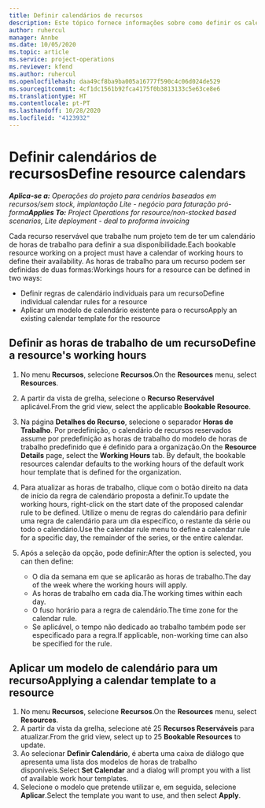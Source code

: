```yaml
---
title: Definir calendários de recursos
description: Este tópico fornece informações sobre como definir os calendários de horas de trabalho para os recursos no Project Operations.
author: ruhercul
manager: Annbe
ms.date: 10/05/2020
ms.topic: article
ms.service: project-operations
ms.reviewer: kfend
ms.author: ruhercul
ms.openlocfilehash: daa49cf8ba9ba005a16777f590c4c06d024de529
ms.sourcegitcommit: 4cf1dc1561b92fca4175f0b3813133c5e63ce8e6
ms.translationtype: HT
ms.contentlocale: pt-PT
ms.lasthandoff: 10/28/2020
ms.locfileid: "4123932"
---
```

# <a name="define-resource-calendars"></a><span data-ttu-id="c1747-103">Definir calendários de recursos</span><span class="sxs-lookup"><span data-stu-id="c1747-103">Define resource calendars</span></span>

<span data-ttu-id="c1747-104">_**Aplica-se a:** Operações do projeto para cenários baseados em recursos/sem stock, implantação Lite - negócio para faturação pró-forma_</span><span class="sxs-lookup"><span data-stu-id="c1747-104">_**Applies To:** Project Operations for resource/non-stocked based scenarios, Lite deployment - deal to proforma invoicing_</span></span>

<span data-ttu-id="c1747-105">Cada recurso reservável que trabalhe num projeto tem de ter um calendário de horas de trabalho para definir a sua disponibilidade.</span><span class="sxs-lookup"><span data-stu-id="c1747-105">Each bookable resource working on a project must have a calendar of working hours to define their availability.</span></span> <span data-ttu-id="c1747-106">As horas de trabalho para um recurso podem ser definidas de duas formas:</span><span class="sxs-lookup"><span data-stu-id="c1747-106">Workings hours for a resource can be defined in two ways:</span></span> 

   - <span data-ttu-id="c1747-107">Definir regras de calendário individuais para um recurso</span><span class="sxs-lookup"><span data-stu-id="c1747-107">Define individual calendar rules for a resource</span></span>
   - <span data-ttu-id="c1747-108">Aplicar um modelo de calendário existente para o recurso</span><span class="sxs-lookup"><span data-stu-id="c1747-108">Apply an existing calendar template for the resource</span></span>

## <a name="define-a-resources-working-hours"></a><span data-ttu-id="c1747-109">Definir as horas de trabalho de um recurso</span><span class="sxs-lookup"><span data-stu-id="c1747-109">Define a resource's working hours</span></span>

1. <span data-ttu-id="c1747-110">No menu **Recursos**, selecione **Recursos**.</span><span class="sxs-lookup"><span data-stu-id="c1747-110">On the **Resources** menu, select **Resources**.</span></span>
2. <span data-ttu-id="c1747-111">A partir da vista de grelha, selecione o **Recurso Reservável** aplicável.</span><span class="sxs-lookup"><span data-stu-id="c1747-111">From the grid view, select the applicable **Bookable Resource**.</span></span>
3. <span data-ttu-id="c1747-112">Na página **Detalhes do Recurso**, selecione o separador **Horas de Trabalho**. Por predefinição, o calendário de recursos reservados assume por predefinição as horas de trabalho do modelo de horas de trabalho predefinido que é definido para a organização.</span><span class="sxs-lookup"><span data-stu-id="c1747-112">On the **Resource Details** page, select the **Working Hours** tab. By default, the bookable resources calendar defaults to the working hours of the default work hour template that is defined for the organization.</span></span>
4. <span data-ttu-id="c1747-113">Para atualizar as horas de trabalho, clique com o botão direito na data de início da regra de calendário proposta a definir.</span><span class="sxs-lookup"><span data-stu-id="c1747-113">To update the working hours, right-click on the start date of the proposed calendar rule to be defined.</span></span> <span data-ttu-id="c1747-114">Utilize o menu de regras do calendário para definir uma regra de calendário para um dia específico, o restante da série ou todo o calendário.</span><span class="sxs-lookup"><span data-stu-id="c1747-114">Use the calendar rule menu to define a calendar rule for a specific day, the remainder of the series, or the entire calendar.</span></span>
5. <span data-ttu-id="c1747-115">Após a seleção da opção, pode definir:</span><span class="sxs-lookup"><span data-stu-id="c1747-115">After the option is selected, you can then define:</span></span>

    - <span data-ttu-id="c1747-116">O dia da semana em que se aplicarão as horas de trabalho.</span><span class="sxs-lookup"><span data-stu-id="c1747-116">The day of the week where the working hours will apply.</span></span>
    - <span data-ttu-id="c1747-117">As horas de trabalho em cada dia.</span><span class="sxs-lookup"><span data-stu-id="c1747-117">The working times within each day.</span></span>
    - <span data-ttu-id="c1747-118">O fuso horário para a regra de calendário.</span><span class="sxs-lookup"><span data-stu-id="c1747-118">The time zone for the calendar rule.</span></span>
    - <span data-ttu-id="c1747-119">Se aplicável, o tempo não dedicado ao trabalho também pode ser especificado para a regra.</span><span class="sxs-lookup"><span data-stu-id="c1747-119">If applicable, non-working time can also be specified for the rule.</span></span>

## <a name="applying-a-calendar-template-to-a-resource"></a><span data-ttu-id="c1747-120">Aplicar um modelo de calendário para um recurso</span><span class="sxs-lookup"><span data-stu-id="c1747-120">Applying a calendar template to a resource</span></span>

1. <span data-ttu-id="c1747-121">No menu **Recursos**, selecione **Recursos**.</span><span class="sxs-lookup"><span data-stu-id="c1747-121">On the **Resources** menu, select **Resources**.</span></span>
2. <span data-ttu-id="c1747-122">A partir da vista da grelha, selecione até 25 **Recursos Reserváveis** para atualizar.</span><span class="sxs-lookup"><span data-stu-id="c1747-122">From the grid view, select up to 25 **Bookable Resources** to update.</span></span>
3. <span data-ttu-id="c1747-123">Ao selecionar **Definir Calendário**, é aberta uma caixa de diálogo que apresenta uma lista dos modelos de horas de trabalho disponíveis.</span><span class="sxs-lookup"><span data-stu-id="c1747-123">Select **Set Calendar** and a dialog will prompt you with a list of available work hour templates.</span></span>
4. <span data-ttu-id="c1747-124">Selecione o modelo que pretende utilizar e, em seguida, selecione **Aplicar**.</span><span class="sxs-lookup"><span data-stu-id="c1747-124">Select the template you want to use, and then select **Apply**.</span></span>
